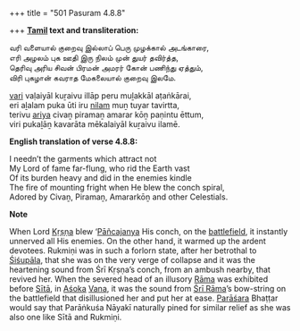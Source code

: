 +++
title = "501 Pasuram 4.8.8"

+++
**[Tamil](/definition/tamil#history "show Tamil definitions") text and transliteration:**

வரி வளையால் குறைவு இல்லாப் பெரு முழக்கால் அடங்காரை,  
எரி அழலம் புக ஊதி இரு நிலம் முன் துயர் தவிர்த்த,  
தெரிவு அரிய சிவன் பிரமன் அமரர் கோன் பணிந்து ஏத்தும்,  
விரி புகழான் கவராத மேகலையால் குறைவு இலமே.

[vari](/definition/vari#history "show vari definitions") vaḷaiyāl kuṟaivu illāp peru muḻakkāl aṭaṅkārai,  
eri aḻalam puka ūti iru [nilam](/definition/nilam#history "show nilam definitions") muṉ tuyar tavirtta,  
terivu [ariya](/definition/ariya#history "show ariya definitions") civaṉ piramaṉ amarar kōṉ paṇintu ēttum,  
viri pukaḻāṉ kavarāta mēkalaiyāl kuṟaivu ilamē.

**English translation of verse 4.8.8:**

I needn’t the garments which attract not  
My Lord of fame far-flung, who rid the Earth vast  
Of its burden heavy and did in the enemies kindle  
The fire of mounting fright when He blew the conch spiral,  
Adored by Civaṉ, Piramaṉ, Amararkōṉ and other Celestials.

**Note**

When Lord [Kṛṣṇa](/definition/krishna#vaishnavism "show Kṛṣṇa definitions") blew ‘[Pāñcajanya](/definition/pancajanya#vaishnavism "show Pāñcajanya definitions") His conch, on the [battlefield](/definition/battle-field#history "show battlefield definitions"), it instantly unnerved all His enemies. On the other hand, it warmed up the ardent devotees. Rukmiṇi was in such a forlorn state, after her betrothal to [Śiśupāla](/definition/shishupala#vaishnavism "show Śiśupāla definitions"), that she was on the very verge of collapse and it was the heartening sound from Śrī Kṛṣṇa’s conch, from an ambush nearby, that revived her. When the severed head of an illusory [Rāma](/definition/rama#vaishnavism "show Rāma definitions") was exhibited before [Sītā](/definition/sita#vaishnavism "show Sītā definitions"), in [Aśoka](/definition/ashoka#history "show Aśoka definitions") [Vana](/definition/vana#history "show Vana definitions"), it was the sound from [Śrī Rāma](/definition/shrirama#history "show Śrī Rāma definitions")’s bow-string on the battlefield that disillusioned her and put her at ease. [Parāśara](/definition/parashara#history "show Parāśara definitions") Bhaṭṭar would say that Parāṅkuśa Nāyakī naturally pined for similar relief as she was also one like Sītā and Rukmiṇi.


